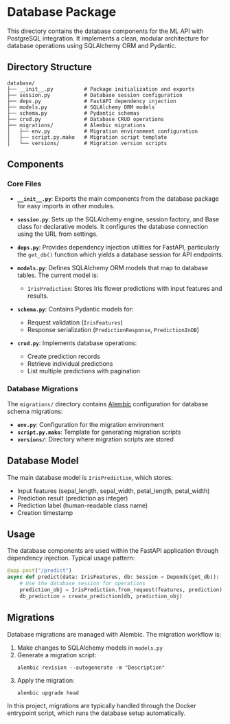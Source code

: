 # Database Package

This directory contains the database components for the ML API with PostgreSQL integration. It implements a clean, modular architecture for database operations using SQLAlchemy ORM and Pydantic.

## Directory Structure

```
database/
├── __init__.py          # Package initialization and exports
├── session.py           # Database session configuration
├── deps.py              # FastAPI dependency injection
├── models.py            # SQLAlchemy ORM models
├── schema.py            # Pydantic schemas
├── crud.py              # Database CRUD operations
├── migrations/          # Alembic migrations
│   ├── env.py           # Migration environment configuration
│   ├── script.py.mako   # Migration script template
│   └── versions/        # Migration version scripts
```

## Components

### Core Files

- **`__init__.py`**: Exports the main components from the database package for easy imports in other modules.

- **`session.py`**: Sets up the SQLAlchemy engine, session factory, and Base class for declarative models. It configures the database connection using the URL from settings.

- **`deps.py`**: Provides dependency injection utilities for FastAPI, particularly the `get_db()` function which yields a database session for API endpoints.

- **`models.py`**: Defines SQLAlchemy ORM models that map to database tables. The current model is:
  - `IrisPrediction`: Stores Iris flower predictions with input features and results.

- **`schema.py`**: Contains Pydantic models for:
  - Request validation (`IrisFeatures`)
  - Response serialization (`PredictionResponse`, `PredictionInDB`)

- **`crud.py`**: Implements database operations:
  - Create prediction records
  - Retrieve individual predictions
  - List multiple predictions with pagination

### Database Migrations

The `migrations/` directory contains [Alembic](https://alembic.sqlalchemy.org/) configuration for database schema migrations:

- **`env.py`**: Configuration for the migration environment
- **`script.py.mako`**: Template for generating migration scripts
- **`versions/`**: Directory where migration scripts are stored

## Database Model

The main database model is `IrisPrediction`, which stores:

- Input features (sepal_length, sepal_width, petal_length, petal_width)
- Prediction result (prediction as integer)
- Prediction label (human-readable class name)
- Creation timestamp

## Usage

The database components are used within the FastAPI application through dependency injection. Typical usage pattern:

```python
@app.post("/predict")
async def predict(data: IrisFeatures, db: Session = Depends(get_db)):
    # Use the database session for operations
    prediction_obj = IrisPrediction.from_request(features, prediction)
    db_prediction = create_prediction(db, prediction_obj)
```

## Migrations

Database migrations are managed with Alembic. The migration workflow is:

1. Make changes to SQLAlchemy models in `models.py`
2. Generate a migration script:
   ```
   alembic revision --autogenerate -m "Description"
   ```
3. Apply the migration:
   ```
   alembic upgrade head
   ```

In this project, migrations are typically handled through the Docker entrypoint script, which runs the database setup automatically. 